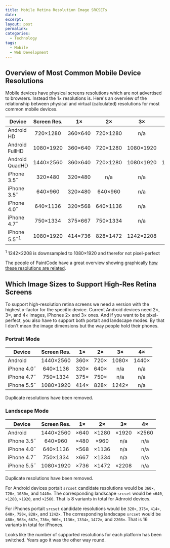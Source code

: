 ```yaml
---
title: Mobile Retina Resolution Image SRCSETs
date:
excerpt:
layout: post
permalink:
categories:
  - Technology
tags:
  - Mobile
  - Web Development
---
```

## Overview of Most Common Mobile Device Resolutions

Mobile devices have physical screens resolutions which are not advertised to browsers. Instead the 1× resolutions is. Here's an overview of the relationship between physical and virtual (calculated) resolutions for most common mobile devices.

| Device         | Screen Res. |    1×   |    2×    |    3×     |    4×     |
|----------------|:-----------:|:-------:|:--------:|:---------:|:---------:|
| Android HD     |   720×1280  | 360×640 | 720×1280 |    n/a    |    n/a    |
| Android FullHD |  1080×1920  | 360×640 | 720×1280 | 1080×1920 |    n/a    |
| Android QuadHD |  1440×2560  | 360×640 | 720×1280 | 1080×1920 | 1440×2560 |
| iPhone 3.5˝    |   320×480   | 320×480 |   n/a    |    n/a    |    n/a    |
| iPhone 3.5˝    |   640×960   | 320×480 | 640×960  |    n/a    |    n/a    |
| iPhone 4.0˝    |   640×1136  | 320×568 | 640×1136 |    n/a    |    n/a    |
| iPhone 4.7˝    |   750×1334  | 375×667 | 750×1334 |    n/a    |    n/a    |
| iPhone 5.5˝<sup>1</sup>|  1080×1920  | 414×736 | 828×1472 | 1242×2208 |    n/a    |

<sup>1</sup> 1242×2208 is downsampled to 1080×1920 and therefor not pixel-perfect

The people of PaintCode have a great overview showing graphically [how these resolutions are related](https://www.paintcodeapp.com/news/iphone-6-screens-demystified).

## Which Image Sizes to Support High-Res Retina Screens

To support high-resolution retina screens we need a version with the highest x-factor for the specific device. Current Android devices need 2×, 3×, and 4× images, iPhones 2× and 3× ones. And if you want to be pixel-perfect, you also have to support both portait and landscape modes. By that I don't mean the image dimensions but the way people hold their phones.

### Portrait Mode

| Device      | Screen Res. |  1×  |  2×  |  3×   |  4×   |
|-------------|:-----------:|:----:|:----:|:-----:|:-----:|
| Android     |  1440×2560  | 360× | 720× | 1080× | 1440× |
| iPhone 4.0˝ |   640×1136  | 320× | 640× |  n/a  |  n/a  |
| iPhone 4.7˝ |   750×1334  | 375× | 750× |  n/a  |  n/a  |
| iPhone 5.5˝ |  1080×1920  | 414× | 828× | 1242× |  n/a  |

Duplicate resolutions have been removed.

### Landscape Mode

| Device      | Screen Res. |  1×  |  2×   |  3×   |  4×   |
|-------------|:-----------:|:----:|:-----:|:-----:|:-----:|
| Android     |  1440×2560  | ×640 | ×1280 | ×1920 | ×2560 |
| iPhone 3.5˝ |   640×960   | ×480 | ×960  |  n/a  |  n/a  |
| iPhone 4.0˝ |   640×1136  | ×568 | ×1136 |  n/a  |  n/a  |
| iPhone 4.7˝ |   750×1334  | ×667 | ×1334 |  n/a  |  n/a  |
| iPhone 5.5˝ |  1080×1920  | ×736 | ×1472 | ×2208 |  n/a  |

Duplicate resolutions have been removed.


For Android devices portait `srcset` candidate resolutions would be `360×`, `720×`, `1080×`, and `1440×`. The corresponding landscape `srcset` would be `×640`, `×1280`, `×1920`, and `×2560`. That is 8 variants in total for Adnroid devices.

For iPhones portait `srcset` candidate resolutions would be `320×`, `375×`, `414×`, `640×`, `750×`, `828×`, and `1242×`. The corresponding landscape `srcset` would be `480×`, `568×`, `667×`, `736×`, `960×`, `1136×`, `1334×`, `1472×`, and `2208×`. That is 16 variants in total for iPhones.

Looks like the number of supported resolutions for each platform has been switched. Years ago it was the other way round.